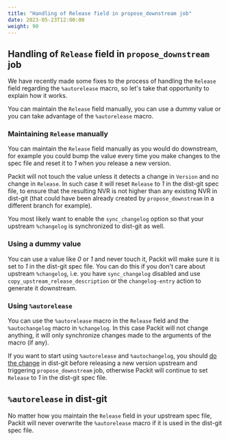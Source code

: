 ```yaml
---
title: "Handling of Release field in propose_downstream job"
date: 2023-05-23T12:00:00
weight: 90
---
```


## Handling of `Release` field in `propose_downstream` job

We have recently made some fixes to the process of handling the `Release` field regarding the `%autorelease` macro, so let's take that opportunity to explain how it works.

You can maintain the `Release` field manually, you can use a dummy value or you can take advantage of the `%autorelease` macro.

### Maintaining `Release` manually

You can maintain the `Release` field manually as you would do downstream, for example you could bump the value every time you make changes to the spec file and reset it to _1_ when you release a new version.

Packit will not touch the value unless it detects a change in `Version` and no change in `Release`. In such case it will reset `Release` to _1_ in the dist-git spec file, to ensure that the resulting NVR is not higher than any existing NVR in dist-git (that could have been already created by `propose_downstream` in a different branch for example).

You most likely want to enable the `sync_changelog` option so that your upstream `%changelog` is synchronized to dist-git as well.

### Using a dummy value

You can use a value like _0_ or _1_ and never touch it, Packit will make sure it is set to _1_ in the dist-git spec file.
You can do this if you don't care about upstream `%changelog`, i.e. you have `sync_changelog` disabled and use `copy_upstream_release_description` or the `changelog-entry` action to generate it downstream.

### Using `%autorelease`

You can use the `%autorelease` macro in the `Release` field and the `%autochangelog` macro in `%changelog`. In this case Packit will not change anything, it will only synchronize changes made to the arguments of the macro (if any).

If you want to start using `%autorelease` and `%autochangelog`, you should [do the change](https://docs.pagure.org/fedora-infra.rpmautospec/opting-in.html) in dist-git before releasing a new version upstream and triggering `propose_downstream` job, otherwise Packit will continue to set `Release` to _1_ in the dist-git spec file.

## `%autorelease` in dist-git

No matter how you maintain the `Release` field in your upstream spec file, Packit will never overwrite the `%autorelease` macro if it is used in the dist-git spec file.
